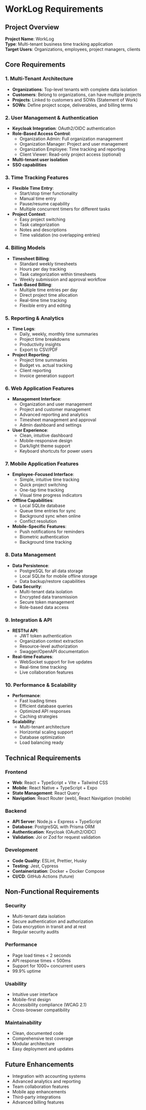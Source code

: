 # WorkLog Requirements

## Project Overview
**Project Name**: WorkLog  
**Type**: Multi-tenant business time tracking application  
**Target Users**: Organizations, employees, project managers, clients

## Core Requirements

### 1. Multi-Tenant Architecture
- **Organizations**: Top-level tenants with complete data isolation
- **Customers**: Belong to organizations, can have multiple projects
- **Projects**: Linked to customers and SOWs (Statement of Work)
- **SOWs**: Define project scope, deliverables, and billing terms

### 2. User Management & Authentication
- **Keycloak Integration**: OAuth2/OIDC authentication
- **Role-Based Access Control**:
  - Organization Admin: Full organization management
  - Organization Manager: Project and user management
  - Organization Employee: Time tracking and reporting
  - Client Viewer: Read-only project access (optional)
- **Multi-tenant user isolation**
- **SSO capabilities**

### 3. Time Tracking Features
- **Flexible Time Entry**:
  - Start/stop timer functionality
  - Manual time entry
  - Pause/resume capability
  - Multiple concurrent timers for different tasks
- **Project Context**:
  - Easy project switching
  - Task categorization
  - Notes and descriptions
  - Time validation (no overlapping entries)

### 4. Billing Models
- **Timesheet Billing**:
  - Standard weekly timesheets
  - Hours per day tracking
  - Task categorization within timesheets
  - Weekly submission and approval workflow
- **Task-Based Billing**:
  - Multiple time entries per day
  - Direct project time allocation
  - Real-time time tracking
  - Flexible entry and editing

### 5. Reporting & Analytics
- **Time Logs**:
  - Daily, weekly, monthly time summaries
  - Project time breakdowns
  - Productivity insights
  - Export to CSV/PDF
- **Project Reporting**:
  - Project time summaries
  - Budget vs. actual tracking
  - Client reporting
  - Invoice generation support

### 6. Web Application Features
- **Management Interface**:
  - Organization and user management
  - Project and customer management
  - Advanced reporting and analytics
  - Timesheet management and approval
  - Admin dashboard and settings
- **User Experience**:
  - Clean, intuitive dashboard
  - Mobile-responsive design
  - Dark/light theme support
  - Keyboard shortcuts for power users

### 7. Mobile Application Features
- **Employee-Focused Interface**:
  - Simple, intuitive time tracking
  - Quick project switching
  - One-tap time tracking
  - Visual time progress indicators
- **Offline Capabilities**:
  - Local SQLite database
  - Queue time entries for sync
  - Background sync when online
  - Conflict resolution
- **Mobile-Specific Features**:
  - Push notifications for reminders
  - Biometric authentication
  - Background time tracking

### 8. Data Management
- **Data Persistence**:
  - PostgreSQL for all data storage
  - Local SQLite for mobile offline storage
  - Data backup/restore capabilities
- **Data Security**:
  - Multi-tenant data isolation
  - Encrypted data transmission
  - Secure token management
  - Role-based data access

### 9. Integration & API
- **RESTful API**:
  - JWT token authentication
  - Organization context extraction
  - Resource-level authorization
  - Swagger/OpenAPI documentation
- **Real-time Features**:
  - WebSocket support for live updates
  - Real-time time tracking
  - Live collaboration features

### 10. Performance & Scalability
- **Performance**:
  - Fast loading times
  - Efficient database queries
  - Optimized API responses
  - Caching strategies
- **Scalability**:
  - Multi-tenant architecture
  - Horizontal scaling support
  - Database optimization
  - Load balancing ready

## Technical Requirements

### Frontend
- **Web**: React + TypeScript + Vite + Tailwind CSS
- **Mobile**: React Native + TypeScript + Expo
- **State Management**: React Query
- **Navigation**: React Router (web), React Navigation (mobile)

### Backend
- **API Server**: Node.js + Express + TypeScript
- **Database**: PostgreSQL with Prisma ORM
- **Authentication**: Keycloak (OAuth2/OIDC)
- **Validation**: Joi or Zod for request validation

### Development
- **Code Quality**: ESLint, Prettier, Husky
- **Testing**: Jest, Cypress
- **Containerization**: Docker + Docker Compose
- **CI/CD**: GitHub Actions (future)

## Non-Functional Requirements

### Security
- Multi-tenant data isolation
- Secure authentication and authorization
- Data encryption in transit and at rest
- Regular security audits

### Performance
- Page load times < 2 seconds
- API response times < 500ms
- Support for 1000+ concurrent users
- 99.9% uptime

### Usability
- Intuitive user interface
- Mobile-first design
- Accessibility compliance (WCAG 2.1)
- Cross-browser compatibility

### Maintainability
- Clean, documented code
- Comprehensive test coverage
- Modular architecture
- Easy deployment and updates

## Future Enhancements
- Integration with accounting systems
- Advanced analytics and reporting
- Team collaboration features
- Mobile app enhancements
- Third-party integrations
- Advanced billing features